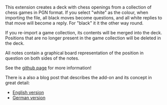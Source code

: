 This extension creates a deck with chess openings from a collection of chess
games in PGN format.  If you select "white" as the colour, when importing the
file, all black moves become questions, and all white replies to that move
will become a reply.  For "black" it it the other way round.

If you re-import a game collection, its contents will be merged into the
deck.  Positions that are no longer present in the game collection will be
deleted in the deck.

All notes contain a graphical board representation of the position in question
on both sides of the notes.

See the [github page](https://github.com/gflohr/anki-chess-opening-trainer)
for more information!

There is a also a blog post that describes the add-on and its concept in
great detail:

* [English version](http://www.guido-flohr.net/practice-chess-openings-with-anki/)
* [German version](http://www.guido-flohr.net/schach-eroeffnungen-mit-anki-trainieren/)

